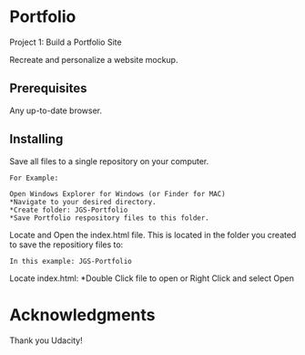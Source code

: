 # Portfolio
Project 1: Build a Portfolio Site

Recreate and personalize a website mockup.

## Prerequisites
Any up-to-date browser.

## Installing
Save all files to a single repository on your computer.
```
For Example:

Open Windows Explorer for Windows (or Finder for MAC)
*Navigate to your desired directory.
*Create folder: JGS-Portfolio
*Save Portfolio respository files to this folder.
```

Locate and Open the index.html file. This is located in the folder you created to save the repositiory files to:
```
In this example: JGS-Portfolio
```
Locate index.html: 
	*Double Click file to open or Right Click and select Open

# Acknowledgments
Thank you Udacity!
